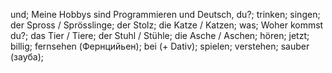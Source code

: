 und; Meine Hobbys sind Programmieren und Deutsch, du?; trinken; singen; der Spross / Sprösslinge; der Stolz; die Katze / Katzen; was; Woher kommst du?; das Tier / Tiere; der Stuhl / Stühle; die Asche / Aschen; hören; jetzt; billig; fernsehen (Фернцийьен); bei (+ Dativ); spielen; verstehen; sauber (зауба); 